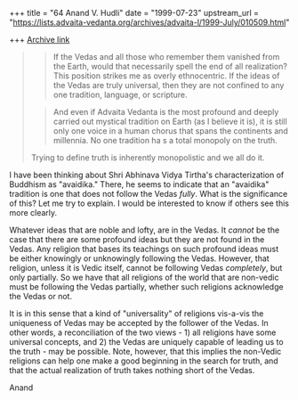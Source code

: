 +++
title = "64 Anand V. Hudli"
date = "1999-07-23"
upstream_url = "https://lists.advaita-vedanta.org/archives/advaita-l/1999-July/010509.html"

+++
[Archive link](https://lists.advaita-vedanta.org/archives/advaita-l/1999-July/010509.html)

>> If the Vedas
>> and all those who remember them vanished from the Earth, would that
>> necessarily spell the end of all realization? This position strikes me as
>> overly ethnocentric. If the ideas of the Vedas are truly universal, then
>> they are not confined to any one tradition, language, or scripture.
>
>> And even
>> if Advaita Vedanta is the most profound and deeply carried out mystical
>> tradition on Earth (as I believe it is), it is still only one voice in a
>> human chorus that spans the continents and millennia. No one tradition ha
s a
>> total monopoly on the truth.
>
>Trying to define truth is inherently monopolistic and we all do it.
>

 I have been thinking about Shri Abhinava Vidya Tirtha's characterization
 of Buddhism as "avaidika." There, he seems to indicate that an  "avaidika"
 tradition is one that does not follow the Vedas *fully*. What is the
 significance of this? Let me try to explain. I would be interested to know
 if others see this more clearly.

 Whatever ideas that are noble and lofty, are in the Vedas. It *cannot*
 be the case that there are some profound ideas but they are not found
 in the Vedas. Any religion that bases its teachings on such profound
 ideas must be either knowingly or unknowingly following the Vedas.
 However, that religion, unless it is Vedic itself, cannot be following
 Vedas *completely*, but only partially. So we have that all religions
 of the world that are non-vedic must be following the Vedas partially,
 whether such religions acknowledge the Vedas or not.

 It is in this sense that a kind of "universality" of religions
 vis-a-vis the uniqueness of Vedas may be accepted by the follower of
 the Vedas. In other words, a reconciliation of the two views - 1) all
 religions have some universal concepts, and 2) the Vedas are uniquely
 capable of leading us to the truth - may be possible. Note, however,
 that this implies the non-Vedic religions can help one  make a good
 beginning in the search for truth, and that the actual realization of
 truth takes nothing short of the Vedas.

 Anand

